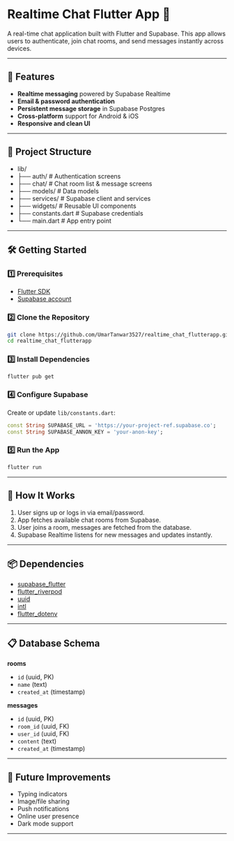 # Realtime Chat Flutter App 💬

A real-time chat application built with Flutter and Supabase. This app allows users to authenticate, join chat rooms, and send messages instantly across devices.

---

## 🚀 Features
- **Realtime messaging** powered by Supabase Realtime
- **Email & password authentication**
- **Persistent message storage** in Supabase Postgres
- **Cross-platform** support for Android & iOS
- **Responsive and clean UI**

---

## 📂 Project Structure
- lib/
- ├── auth/ # Authentication screens
- ├── chat/ # Chat room list & message screens
- ├── models/ # Data models
- ├── services/ # Supabase client and services
- ├── widgets/ # Reusable UI components
- ├── constants.dart # Supabase credentials
- └── main.dart # App entry point


---

## 🛠 Getting Started

### 1️⃣ Prerequisites
- [Flutter SDK](https://flutter.dev/docs/get-started/install)
- [Supabase account](https://supabase.com/)

### 2️⃣ Clone the Repository
```bash
git clone https://github.com/UmarTanwar3527/realtime_chat_flutterapp.git
cd realtime_chat_flutterapp
````

### 3️⃣ Install Dependencies

```bash
flutter pub get
```

### 4️⃣ Configure Supabase

Create or update `lib/constants.dart`:

```dart
const String SUPABASE_URL = 'https://your-project-ref.supabase.co';
const String SUPABASE_ANNON_KEY = 'your-anon-key';
```

### 5️⃣ Run the App

```bash
flutter run
```

---

## 📡 How It Works

1. User signs up or logs in via email/password.
2. App fetches available chat rooms from Supabase.
3. User joins a room, messages are fetched from the database.
4. Supabase Realtime listens for new messages and updates instantly.

---

## 📦 Dependencies

* [supabase\_flutter](https://pub.dev/packages/supabase_flutter)
* [flutter\_riverpod](https://pub.dev/packages/flutter_riverpod)
* [uuid](https://pub.dev/packages/uuid)
* [intl](https://pub.dev/packages/intl)
* [flutter\_dotenv](https://pub.dev/packages/flutter_dotenv)

---

## 📋 Database Schema

**rooms**

* `id` (uuid, PK)
* `name` (text)
* `created_at` (timestamp)

**messages**

* `id` (uuid, PK)
* `room_id` (uuid, FK)
* `user_id` (uuid, FK)
* `content` (text)
* `created_at` (timestamp)

---

## 🔮 Future Improvements

* Typing indicators
* Image/file sharing
* Push notifications
* Online user presence
* Dark mode support

---
